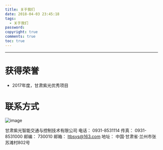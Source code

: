 ```yaml
---
title: 关于我们
date: 2018-04-03 23:45:18
tags:
  - 关于我们
password: 
copyright: true
comments: true
toc: true
---
```


---
# 获得荣誉
* 2017年度，甘肃紫光优秀项目


# 联系方式
![image](http://gsunis.net/V2/image/map.png)


甘肃紫光智能交通与控制技术有限公司
电话：    0931-8531114
传真：    0931-8531000
邮编：    730010
邮箱：    ltbsys@163.com
地址：    中国·甘肃省·兰州市张苏滩村802号

